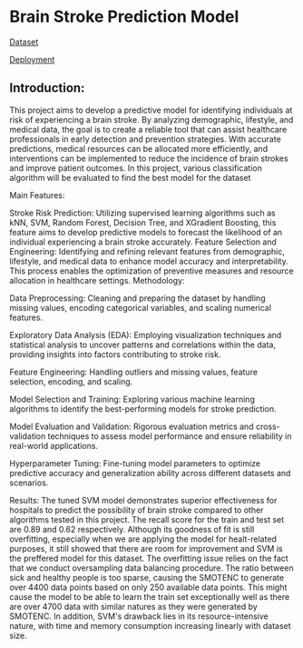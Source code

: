 # Brain Stroke Prediction Model

[Dataset](https://www.kaggle.com/datasets/zzettrkalpakbal/full-filled-brain-stroke-dataset)

[Deployment](https://huggingface.co/spaces/irvandhistanly/Milestone2)

## Introduction:
This project aims to develop a predictive model for identifying individuals at risk of experiencing a brain stroke. By analyzing demographic, lifestyle, and medical data, the goal is to create a reliable tool that can assist healthcare professionals in early detection and prevention strategies. With accurate predictions, medical resources can be allocated more efficiently, and interventions can be implemented to reduce the incidence of brain strokes and improve patient outcomes. In this project, various classification algorithm will be evaluated to find the best model for the dataset

Main Features:

Stroke Risk Prediction: Utilizing supervised learning algorithms such as kNN, SVM, Random Forest, Decision Tree, and XGradient Boosting, this feature aims to develop predictive models to forecast the likelihood of an individual experiencing a brain stroke accurately.
Feature Selection and Engineering: Identifying and refining relevant features from demographic, lifestyle, and medical data to enhance model accuracy and interpretability. This process enables the optimization of preventive measures and resource allocation in healthcare settings.
Methodology:

Data Preprocessing: Cleaning and preparing the dataset by handling missing values, encoding categorical variables, and scaling numerical features.

Exploratory Data Analysis (EDA): Employing visualization techniques and statistical analysis to uncover patterns and correlations within the data, providing insights into factors contributing to stroke risk.

Feature Engineering: Handling outliers and missing values, feature selection, encoding, and scaling.

Model Selection and Training: Exploring various machine learning algorithms to identify the best-performing models for stroke prediction.

Model Evaluation and Validation: Rigorous evaluation metrics and cross-validation techniques to assess model performance and ensure reliability in real-world applications.

Hyperparameter Tuning: Fine-tuning model parameters to optimize predictive accuracy and generalization ability across different datasets and scenarios.


Results:
The tuned SVM model demonstrates superior effectiveness for hospitals to predict the possibility of brain stroke compared to other algorithms tested in this project. The recall score for the train and test set are 0.89 and 0.62 respectively. Although its goodness of fit is still overfitting, especially when we are applying the model for healt-related purposes, it still showed that there are room for improvement and SVM is the preffered model for this dataset. The overfitting issue relies on the fact that we conduct oversampling data balancing procedure. The ratio between sick and healthy people is too sparse, causing the SMOTENC to generate over 4400 data points based on only 250 available data points. This might cause the model to be able to learn the train set exceptionally well as there are over 4700 data with similar natures as they were generated by SMOTENC. In addition, SVM's drawback lies in its resource-intensive nature, with time and memory consumption increasing linearly with dataset size. 

